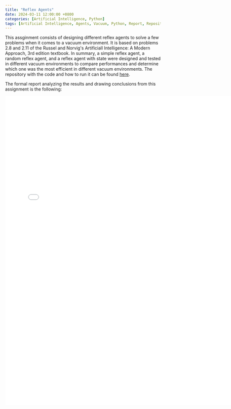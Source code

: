```yaml
---
title: "Reflex Agents"
date: 2024-03-11 12:00:00 +0800
categories: [Artificial Intelligence, Python]
tags: [Artificial Intelligence, Agents, Vacuum, Python, Report, Repository]
---
```



This assginment consists of designing different reflex agents to solve a few problems when it comes to a vacuum environment. It is based on problems 2.8 and 2.11 of the Russel and Norvig's Artificiall Intelligence: A Modern Approach, 3rd edition textbook. In summary, a simple reflex agent, a random reflex agent, and a reflex agent with state were designed and tested in different vacuum environments to compare performances and determine which one was the most efficient in different vacuum environments. The repository with the code and how to run it can be found [here](https://github.com/dvd7778/Reflex-Agents).

The formal report analyzing the results and drawing conclusions from this assignment is the following:

<embed src="/pdfs/Grupo_D_asignacion_2.pdf" width="750px" height="1000px" type='application/pdf'>